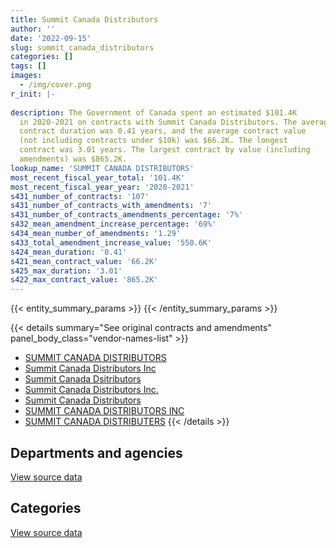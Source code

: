 ```yaml
---
title: Summit Canada Distributors
author: ''
date: '2022-09-15'
slug: summit_canada_distributors
categories: []
tags: []
images:
  - /img/cover.png
r_init: |-
  
description: The Government of Canada spent an estimated $101.4K
  in 2020-2021 on contracts with Summit Canada Distributors. The average
  contract duration was 0.41 years, and the average contract value
  (not including contracts under $10k) was $66.2K. The longest
  contract was 3.01 years. The largest contract by value (including
  amendments) was $865.2K.
lookup_name: 'SUMMIT CANADA DISTRIBUTORS'
most_recent_fiscal_year_total: '101.4K'
most_recent_fiscal_year_year: '2020-2021'
s431_number_of_contracts: '107'
s431_number_of_contracts_with_amendments: '7'
s431_number_of_contracts_amendments_percentage: '7%'
s432_mean_amendment_increase_percentage: '69%'
s434_mean_number_of_amendments: '1.29'
s433_total_amendment_increase_value: '550.6K'
s424_mean_duration: '0.41'
s421_mean_contract_value: '66.2K'
s425_max_duration: '3.01'
s422_max_contract_value: '865.2K'
---
```


<script src="/rmarkdown-libs/htmlwidgets/htmlwidgets.js"></script>
<link href="/rmarkdown-libs/datatables-css/datatables-crosstalk.css" rel="stylesheet" />
<script src="/rmarkdown-libs/datatables-binding/datatables.js"></script>
<script src="/rmarkdown-libs/jquery/jquery-3.6.0.min.js"></script>
<link href="/rmarkdown-libs/dt-core-bootstrap/css/dataTables.bootstrap.min.css" rel="stylesheet" />
<link href="/rmarkdown-libs/dt-core-bootstrap/css/dataTables.bootstrap.extra.css" rel="stylesheet" />
<script src="/rmarkdown-libs/dt-core-bootstrap/js/jquery.dataTables.min.js"></script>
<script src="/rmarkdown-libs/dt-core-bootstrap/js/dataTables.bootstrap.min.js"></script>
<link href="/rmarkdown-libs/crosstalk/css/crosstalk.min.css" rel="stylesheet" />
<script src="/rmarkdown-libs/crosstalk/js/crosstalk.min.js"></script>
<script src="/rmarkdown-libs/htmlwidgets/htmlwidgets.js"></script>
<link href="/rmarkdown-libs/datatables-css/datatables-crosstalk.css" rel="stylesheet" />
<script src="/rmarkdown-libs/datatables-binding/datatables.js"></script>
<script src="/rmarkdown-libs/jquery/jquery-3.6.0.min.js"></script>
<link href="/rmarkdown-libs/dt-core-bootstrap/css/dataTables.bootstrap.min.css" rel="stylesheet" />
<link href="/rmarkdown-libs/dt-core-bootstrap/css/dataTables.bootstrap.extra.css" rel="stylesheet" />
<script src="/rmarkdown-libs/dt-core-bootstrap/js/jquery.dataTables.min.js"></script>
<script src="/rmarkdown-libs/dt-core-bootstrap/js/dataTables.bootstrap.min.js"></script>
<link href="/rmarkdown-libs/crosstalk/css/crosstalk.min.css" rel="stylesheet" />
<script src="/rmarkdown-libs/crosstalk/js/crosstalk.min.js"></script>

{{< entity_summary_params >}}
{{< /entity_summary_params >}}

{{< details summary="See original contracts and amendments" panel_body_class="vendor-names-list" >}}
- [SUMMIT CANADA DISTRIBUTORS](https://search.open.canada.ca/en/ct/?sort=contract_value_f%20desc&page=1&search_text=%22SUMMIT%20CANADA%20DISTRIBUTORS%22)
- [Summit Canada Distributors Inc](https://search.open.canada.ca/en/ct/?sort=contract_value_f%20desc&page=1&search_text=%22Summit%20Canada%20Distributors%20Inc%22)
- [Summit Canada Dsitributors](https://search.open.canada.ca/en/ct/?sort=contract_value_f%20desc&page=1&search_text=%22Summit%20Canada%20Dsitributors%22)
- [Summit Canada Distributors Inc.](https://search.open.canada.ca/en/ct/?sort=contract_value_f%20desc&page=1&search_text=%22Summit%20Canada%20Distributors%20Inc.%22)
- [Summit Canada Distributors](https://search.open.canada.ca/en/ct/?sort=contract_value_f%20desc&page=1&search_text=%22Summit%20Canada%20Distributors%22)
- [SUMMIT CANADA DISTRIBUTORS INC](https://search.open.canada.ca/en/ct/?sort=contract_value_f%20desc&page=1&search_text=%22SUMMIT%20CANADA%20DISTRIBUTORS%20INC%22)
- [SUMMIT CANADA DISTRIBUTERS](https://search.open.canada.ca/en/ct/?sort=contract_value_f%20desc&page=1&search_text=%22SUMMIT%20CANADA%20DISTRIBUTERS%22)
{{< /details >}}

## Departments and agencies

<div id="htmlwidget-1" style="width:100%;height:auto;" class="datatables html-widget"></div>
<script type="application/json" data-for="htmlwidget-1">{"x":{"style":"bootstrap","filter":"none","vertical":false,"data":[["<a href=\"/departments/cbsa-asfc/\">Canada Border Services Agency<\/a>","<a href=\"/departments/csc-scc/\">Correctional Service of Canada<\/a>","<a href=\"/departments/dnd-mdn/\">National Defence<\/a>","<a href=\"/departments/ec/\">Environment and Climate Change Canada<\/a>","<a href=\"/departments/rcmp-grc/\">Royal Canadian Mounted Police<\/a>"],[86410.15,541255.83,40277.74,null,2645127.3],[75059.15,518026.28,175098.57,24097.25,1436584.59],[75264.79,406768.36,null,null,856046.96],[75059.15,null,null,null,26321.9]],"container":"<table class=\"table table-striped table-hover row-border order-column display\">\n  <thead>\n    <tr>\n      <th>Department<\/th>\n      <th>2017-2018<\/th>\n      <th>2018-2019<\/th>\n      <th>2019-2020<\/th>\n      <th>2020-2021<\/th>\n    <\/tr>\n  <\/thead>\n<\/table>","options":{"order":[[4,"desc"]],"pageLength":10,"autoWidth":true,"columnDefs":[{"targets":1,"render":"function(data, type, row, meta) {\n    return type !== 'display' ? data : DTWidget.formatCurrency(data, \"$\", 2, 3, \",\", \".\", true, null);\n  }"},{"targets":2,"render":"function(data, type, row, meta) {\n    return type !== 'display' ? data : DTWidget.formatCurrency(data, \"$\", 2, 3, \",\", \".\", true, null);\n  }"},{"targets":3,"render":"function(data, type, row, meta) {\n    return type !== 'display' ? data : DTWidget.formatCurrency(data, \"$\", 2, 3, \",\", \".\", true, null);\n  }"},{"targets":4,"render":"function(data, type, row, meta) {\n    return type !== 'display' ? data : DTWidget.formatCurrency(data, \"$\", 2, 3, \",\", \".\", true, null);\n  }"},{"width":"16%","targets":[1,2,3,4]},{"className":"dt-right","targets":[1,2,3,4]}],"orderClasses":false}},"evals":["options.columnDefs.0.render","options.columnDefs.1.render","options.columnDefs.2.render","options.columnDefs.3.render"],"jsHooks":[]}</script>
<p class="text-right">
<a href="https://github.com/GoC-Spending/contracts-data/tree/main/data/out/vendors/summit_canada_distributors/summary_by_fiscal_year_by_department.csv" class="source-data-link btn btn-link">View source data</a>
</p>

## Categories

<div id="htmlwidget-2" style="width:100%;height:auto;" class="datatables html-widget"></div>
<script type="application/json" data-for="htmlwidget-2">{"x":{"style":"bootstrap","filter":"none","vertical":false,"data":[["<a href=\"/categories/defence/\">Defence<\/a>","<a href=\"/categories/information_technology/\">Information technology<\/a>","<a href=\"/categories/industrial_products_and_services/\">Industrial products and services<\/a>","<a href=\"/categories/security_and_protection/\">Security and protection<\/a>"],[16464.17,191382.18,1274586.34,1830638.33],[160980.02,502183.75,905207.22,660494.84],[null,497832.6,723206.44,117041.08],[null,26321.9,75059.15,null]],"container":"<table class=\"table table-striped table-hover row-border order-column display\">\n  <thead>\n    <tr>\n      <th>Category<\/th>\n      <th>2017-2018<\/th>\n      <th>2018-2019<\/th>\n      <th>2019-2020<\/th>\n      <th>2020-2021<\/th>\n    <\/tr>\n  <\/thead>\n<\/table>","options":{"order":[[4,"desc"]],"dom":"t","pageLength":30,"autoWidth":true,"columnDefs":[{"targets":1,"render":"function(data, type, row, meta) {\n    return type !== 'display' ? data : DTWidget.formatCurrency(data, \"$\", 2, 3, \",\", \".\", true, null);\n  }"},{"targets":2,"render":"function(data, type, row, meta) {\n    return type !== 'display' ? data : DTWidget.formatCurrency(data, \"$\", 2, 3, \",\", \".\", true, null);\n  }"},{"targets":3,"render":"function(data, type, row, meta) {\n    return type !== 'display' ? data : DTWidget.formatCurrency(data, \"$\", 2, 3, \",\", \".\", true, null);\n  }"},{"targets":4,"render":"function(data, type, row, meta) {\n    return type !== 'display' ? data : DTWidget.formatCurrency(data, \"$\", 2, 3, \",\", \".\", true, null);\n  }"},{"width":"16%","targets":[1,2,3,4]},{"className":"dt-right","targets":[1,2,3,4]}],"orderClasses":false,"lengthMenu":[10,25,30,50,100]}},"evals":["options.columnDefs.0.render","options.columnDefs.1.render","options.columnDefs.2.render","options.columnDefs.3.render"],"jsHooks":[]}</script>
<p class="text-right">
<a href="https://github.com/GoC-Spending/contracts-data/tree/main/data/out/vendors/summit_canada_distributors/summary_by_fiscal_year_by_category.csv" class="source-data-link btn btn-link">View source data</a>
</p>
